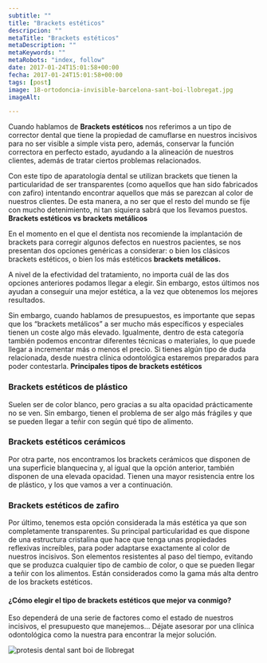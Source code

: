 ```yaml
---
subtitle: ""
title: "Brackets estéticos"
descripcion: ""
metaTitle: "Brackets estéticos"
metaDescription: ""
metaKeywords: ""
metaRobots: "index, follow"
date: 2017-01-24T15:01:58+00:00
fecha: 2017-01-24T15:01:58+00:00
tags: [post]
image: 18-ortodoncia-invisible-barcelona-sant-boi-llobregat.jpg
imageAlt: 

---
```



Cuando hablamos de **Brackets estéticos** nos referimos a un tipo de corrector dental que tiene la propiedad de camuflarse en nuestros incisivos para no ser visible a simple vista pero, además, conservar la función correctora en perfecto estado, ayudando a la alineación de nuestros clientes, además de tratar ciertos problemas relacionados.

Con este tipo de aparatología dental se utilizan brackets que tienen la particularidad de ser transparentes (como aquellos que han sido fabricados con zafiro) intentando encontrar aquellos que más se parezcan al color de nuestros clientes. De esta manera, a no ser que el resto del mundo se fije con mucho detenimiento, ni tan siquiera sabrá que los llevamos puestos.
**Brackets estéticos vs brackets metálicos**



En el momento en el que el dentista nos recomiende la implantación de brackets para corregir algunos defectos en nuestros pacientes, se nos presentan dos opciones genéricas a considerar: o bien los clásicos brackets estéticos, o bien los más estéticos **brackets metálicos.**

A nivel de la efectividad del tratamiento, no importa cuál de las dos opciones anteriores podamos llegar a elegir. Sin embargo, estos últimos nos ayudan a conseguir una mejor estética, a la vez que obtenemos los mejores resultados.

Sin embargo, cuando hablamos de presupuestos, es importante que sepas que los “brackets metálicos” a ser mucho más específicos y especiales tienen un coste algo más elevado. Igualmente, dentro de esta categoría también podemos encontrar diferentes técnicas o materiales, lo que puede llegar a incrementar más o menos el precio. Si tienes algún tipo de duda relacionada, desde nuestra clínica odontológica estaremos preparados para poder contestarla.
**Principales tipos de brackets estéticos**

### Brackets estéticos de plástico

Suelen ser de color blanco, pero gracias a su alta opacidad prácticamente no se ven. Sin embargo, tienen el problema de ser algo más frágiles y que se pueden llegar a teñir con según qué tipo de alimento.
### Brackets estéticos c**erámicos**

Por otra parte, nos encontramos los brackets cerámicos que disponen de una superficie blanquecina y, al igual que la opción anterior, también disponen de una elevada opacidad. Tienen una mayor resistencia entre los de plástico, y los que vamos a ver a continuación.
### Brackets estéticos d**e zafiro**

Por último, tenemos esta opción considerada la más estética ya que son completamente transparentes. Su principal particularidad es que dispone de una estructura cristalina que hace que tenga unas propiedades reflexivas increíbles, para poder adaptarse exactamente al color de nuestros incisivos. Son elementos resistentes al paso del tiempo, evitando que se produzca cualquier tipo de cambio de color, o que se pueden llegar a teñir con los alimentos. Están considerados como la gama más alta dentro de los brackets estéticos.
#### **¿Cómo elegir el tipo de brackets estéticos que mejor va conmigo?**

Eso dependerá de una serie de factores como el estado de nuestros incisivos, el presupuesto que manejemos… Déjate asesorar por una clínica odontológica como la nuestra para encontrar la mejor solución.

![protesis dental sant boi de llobregat](http://centredentalbaste.com/wp-content/uploads/2016/11/protesis-dental-sant-boi-llobregat.png)
